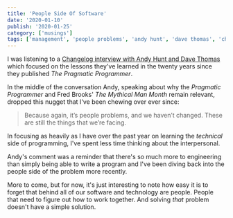 ```yaml
---
title: 'People Side Of Software'
date: '2020-01-10'
publish: '2020-01-25'
category: ['musings']
tags: ['management', 'people problems', 'andy hunt', 'dave thomas', 'changelog']
---
```


I was listening to a [Changelog interview with Andy Hunt and Dave Thomas](https://changelog.com/podcast/352) which focused on the lessons they've learned in the twenty years since they published _The Pragmatic Programmer_.

In the middle of the conversation Andy, speaking about why the _Pragmatic Programmer_ and Fred Brooks' _The Mythical Man Month_ remain relevant, dropped this nugget that I've been chewing over ever since:

> Because again, it’s people problems, and we haven’t changed. These are still the things that we’re facing.

In focusing as heavily as I have over the past year on learning the _technical_ side of programming, I've spent less time thinking about the interpersonal.

Andy's comment was a reminder that there's so much more to engineering than simply being able to write a program and I've been diving back into the people side of the problem more recently.

More to come, but for now, it's just interesting to note how easy it is to forget that behind all of our software and technology are people. People that need to figure out how to work together. And solving _that_ problem doesn't have a simple solution.
